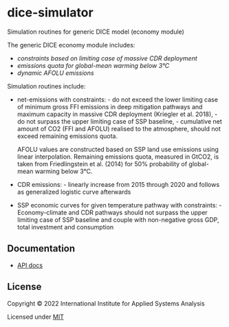 # dice-simulator

Simulation routines for generic DICE model (economy module)


The generic DICE economy module includes:  
  * *constraints based on limiting case of massive CDR deployment*
  * *emissions quota for global-mean warming below 3°C*
  * *dynamic AFOLU emissions*


Simulation routines include:
  * net-emissions with constraints:
    \- do not exceed the lower limiting case of minimum gross FFI emissions in deep mitigation pathways and maximum capacity in massive CDR deployment (Kriegler et al. 2018),
    \- do not surpass the upper limiting case of SSP baseline,
    \- cumulative net amount of CO2 (FFI and AFOLU) realised to the atmosphere, should not exceed remaining emissions quota.

    AFOLU values are constructed based on SSP land use emissions using linear interpolation.
    Remaining emissions quota, measured in GtCO2, is taken from Friedlingstein et al. (2014) for 50% probability of global-mean warming below 3°C.

  * CDR emissions:
    \- linearly increase from 2015 through 2020 and follows as generalized logistic curve afterwards

  * SSP economic curves for given temperature pathway with constraints:
    \- Economy-climate and CDR pathways should not surpass the upper limiting case of SSP baseline and couple with non-negative gross GDP, total investment and consumption

## Documentation

* [API docs](https://shchipts.github.io/dice-simulator/)

## License

Copyright © 2022 International Institute for Applied Systems Analysis

Licensed under [MIT](http://opensource.org/licenses/MIT)
